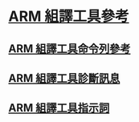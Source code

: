 # [ARM 組譯工具參考](arm-assembler-reference.md)
## [ARM 組譯工具命令列參考](arm-assembler-command-line-reference.md)
## [ARM 組譯工具診斷訊息](arm-assembler-diagnostic-messages.md)
## [ARM 組譯工具指示詞](arm-assembler-directives.md)
